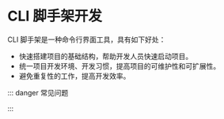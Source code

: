 # CLI 脚手架开发

CLI 脚手架是一种命令行界面工具，具有如下好处：

- 快速搭建项目的基础结构，帮助开发人员快速启动项目。
- 统一项目开发环境、开发习惯，提高项目的可维护性和可扩展性。
- 避免重复性的工作，提高开发效率。

::: danger 常见问题

:::
